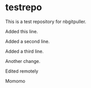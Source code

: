 # testrepo
This is a test repository for nbgitpuller.

Added this line.

Added a second line.

Added a third line.

Another change.

Edited remotely

Momomo
